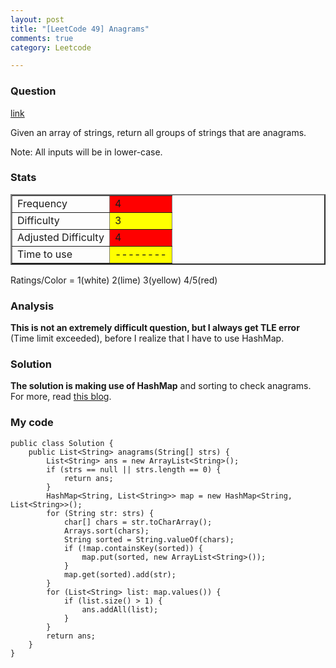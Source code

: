 ```yaml
---
layout: post
title: "[LeetCode 49] Anagrams"
comments: true
category: Leetcode

---
```


### Question 

[link](http://oj.leetcode.com/problems/anagrams/)

<div class="question-content">
            <p></p><p>Given an array of strings, return all groups of strings that are anagrams.
</p>

<p>Note: All inputs will be in lower-case.</p><p></p>
          </div>

### Stats

<table border="2">
	<tr>
		<td>Frequency</td>
		<td bgcolor="red">4</td>
	</tr>
	<tr>
		<td>Difficulty</td>
		<td bgcolor="yellow">3</td>
	</tr>
	<tr>
		<td>Adjusted Difficulty</td>
		<td bgcolor="red">4</td>
	</tr>
	<tr>
		<td>Time to use</td>
		<td bgcolor="yellow">--------</td>
	</tr>
</table>

Ratings/Color = 1(white) 2(lime) 3(yellow) 4/5(red)

### Analysis

__This is not an extremely difficult question, but I always get TLE error__ (Time limit exceeded), before I realize that I have to use HashMap.

### Solution

__The solution is making use of HashMap__ and sorting to check anagrams. For more, read [this blog](http://blog.csdn.net/xudli/article/details/8550425). 

### My code 

    public class Solution {
        public List<String> anagrams(String[] strs) {
            List<String> ans = new ArrayList<String>();
            if (strs == null || strs.length == 0) {
                return ans;
            }
            HashMap<String, List<String>> map = new HashMap<String, List<String>>();
            for (String str: strs) {
                char[] chars = str.toCharArray();
                Arrays.sort(chars);
                String sorted = String.valueOf(chars);
                if (!map.containsKey(sorted)) {
                    map.put(sorted, new ArrayList<String>());
                }
                map.get(sorted).add(str);
            }
            for (List<String> list: map.values()) {
                if (list.size() > 1) {
                    ans.addAll(list);
                }
            }
            return ans;
        }
    }
